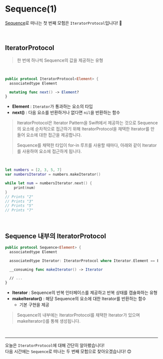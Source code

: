 # Sequence(1)

[Sequence](https://github.com/apple/swift/blob/main/stdlib/public/core/Sequence.swift)로 떠나는 첫 번째 모험은 `IteratorProtocol`입니다! 🏃

<br>

## IteratorProtocol
> 한 번에 하나씩 Sequence의 값을 제공하는 유형

<br>

```swift
public protocol IteratorProtocol<Element> {
  associatedtype Element

  mutating func next() -> Element?
}
```
- **Element** : `Iterator`가 통과하는 요소의 타입
- **next()** : 다음 요소를 반환하거나 없다면 `nil`을 반환하는 함수

> IteratorProtocol은 Iterator Pattern을 Swift에서 제공하는 것으로 Sequence의 요소에 순차적으로 접근하기 위해 IteratorProtocol을 채택한 Iterator를 만들어 요소에 대한 접근을 제공합니다.
>
> Sequence를 채택한 타입이 for-in 루프를 사용할 때마다, 아래와 같이 Iterator를 사용하여 요소에 접근하게 됩니다.

<br>

```swift
let numbers = [2, 3, 5, 7]
var numbersIterator = numbers.makeIterator()

while let num = numbersIterator.next() {
    print(num)
}
// Prints "2"
// Prints "3"
// Prints "5"
// Prints "7"
```

<br>

## Sequence 내부의 IteratorProtocol

```swift
public protocol Sequence<Element> {
  associatedtype Element

  associatedtype Iterator: IteratorProtocol where Iterator.Element == Element

  __consuming func makeIterator() -> Iterator

  // ...
}
```
- **Iterator** : Sequence의 반복 인터페이스를 제공하고 반복 상태를 캡슐화하는 유형
- **makeIterator()** : 해당 Sequence의 요소에 대한 Iterator를 반환하는 함수
  - 기본 구현을 제공

> Sequence의 내부에는 IteratorProtocol를 채택한 Iterator가 있으며 makeIterator()를 통해 생성됩니다.

<br>

---
오늘은 `IteratorProtocol`에 대해 간단히 알아봤습니다! <br>
다음 시간에는 `Sequence`로 떠나는 두 번째 모험으로 찾아오겠습니다! 😊
